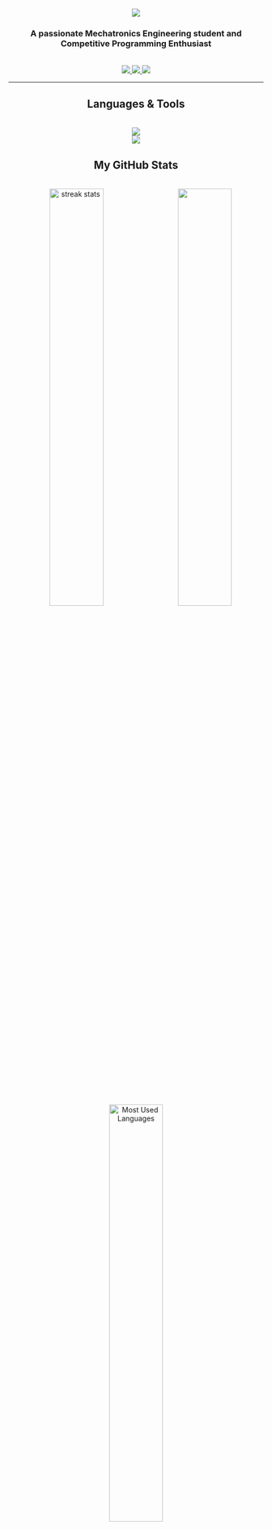 <div>
   <h1 align="center">
      <a href="https://git.io/typing-svg">
         <img src="https://readme-typing-svg.herokuapp.com/?font=Righteous&size=35&center=true&vCenter=true&width=500&height=70&duration=4000&lines=Hi+There!;+I'm+Mohamed+Elnageeb!" />
      </a>
   </h1>
   <h3 align="center">A passionate Mechatronics Engineering student and Competitive Programming Enthusiast</h3>
</div>

<br/>

<div align="center">
    <a href="mailto:mnageeb153@gmail.com">
      <img src="https://img.shields.io/badge/Gmail-333333?style=for-the-badge&logo=gmail&logoColor=red" target="_blank" />
    </a>
    <a href="https://www.linkedin.com/in/mohamed-elnageeb/" target="_blank">
       <img src="https://img.shields.io/badge/LinkedIn-0077B5?style=for-the-badge&logo=linkedin&logoColor=white" target="_blank" />
    </a>
    <a href="https://instagram.com/mohamedelnageeb" target="_blank">
       <img src="https://img.shields.io/badge/Instagram-E4405F?style=for-the-badge&logo=instagram&logoColor=white" target="_blank" />
    </a>
</div>

<hr/>

<h2 align="center">Languages & Tools</h2>
<br/>
<div align="center">
    <a href="https://skillicons.dev">
        <img src="https://skillicons.dev/icons?i=c++,python,matlab" /><br>
        <img src="https://skillicons.dev/icons?i=git,vscode" />
    </a>
</div>

<h2 align="center">My GitHub Stats</h2>
<br>
<div align="center">
   <img width="46%" src="https://streak-stats.demolab.com/?user=Mohamed-Elnageeb&count_private=true&theme=react&border_radius=10" alt="streak stats"/>     
   <img align="right" width="46%" src="https://github-readme-stats.vercel.app/api?username=Mohamed-Elnageeb&show_icons=true&theme=gruvbox" />
</div>

<br>

<div align="center">
   <img width="46%" align="center" src="https://github-readme-stats.vercel.app/api/top-langs/?username=Mohamed-Elnageeb&langs_count=8&layout=compact&theme=react&border_radius=10&size_weight=0.5&count_weight=0.5&exclude_repo=github-readme-stats" 
     alt="Most Used Languages" /> 
</div>

<br/><br/>
<hr/>

<h3 align="center">
   <a href="https://git.io/typing-svg"> 
      <img src="https://readme-typing-svg.herokuapp.com/?font=Righteous&size=25&center=true&vCenter=true&width=500&height=70&duration=4000&lines=Thanks+for+visiting!;+Shoot+me+a+message+on+Linkedin!;+I'm+always+down+to+collaborate+:)" />
   </a>
</h3>

<br/>
